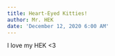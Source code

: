 ```yaml
---
title: Heart-Eyed Kitties!
author: Mr. HEK
date: 'December 12, 2020 6:00 AM'
---
```

I love my HEK <3
